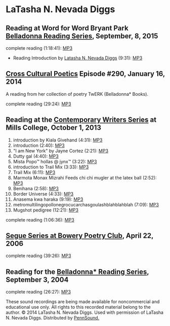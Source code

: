 LaTasha N. Nevada Diggs
=======================

Reading at Word for Word Bryant Park [Belladonna Reading Series](http://writing.upenn.edu/pennsound/x/Belladonna.php), September, 8, 2015
-----------------------------------------------------------------------------------------------------------------------------------------

complete reading (1:18:41): [MP3](https://media.sas.upenn.edu/pennsound/groups/Belladonna/Bryant-Park_9-8-2015/Belladonna-Bryant-Park_Complete-Reading_9-8-2015.mp3)

-   Reading Introduction by [Latasha N. Nevada Diggs](Diggs.php) (9:31): [MP3](https://media.sas.upenn.edu/pennsound/groups/Belladonna/Bryant-Park_9-8-2015/Nevada-Diggs-Latasha_Reading-Introduction-Bryant-Park_9-8-2015.mp3)

[Cross Cultural Poetics](XCP.php#290) Episode \#290, January 16, 2014
---------------------------------------------------------------------

A reading from her collection of poetry <span class="title">TwERK</span> (Belladonna\* Books).

complete reading (29:24): [MP3](http://media.sas.upenn.edu/pennsound/groups/XCP/XCP_290_Diggs_1-16-14.mp3)

Reading at the [Contemporary Writers Series](Mills-CWS.php#Diggs_10-1-13)
at Mills College, October 1, 2013
-------------------------------------------------------------------------

1.  introduction by Kiala Givehand (4:31): [MP3](http://media.sas.upenn.edu/pennsound/authors/Diggs/Diggs-LaTasha-N-Nevada_01_Intro-by-Kiala-Goodhand_CWS-Mills_Oakland_10-1-13.mp3)
2.  introduction (2:40): [MP3](http://media.sas.upenn.edu/pennsound/authors/Diggs/Diggs-LaTasha-N-Nevada_02_intro_CWS-Mills_Oakland_10-1-13.mp3)
3.  "I am New York" by Jayne Cortez (2:21): [MP3](http://media.sas.upenn.edu/pennsound/authors/Diggs/Diggs-LaTasha-N-Nevada_03_I-am-New-York-City-Jayne-Cortez_CWS-Mills_Oakland_10-1-13.mp3)
4.  Dutty gal (4:40): [MP3](http://media.sas.upenn.edu/pennsound/authors/Diggs/Diggs-LaTasha-N-Nevada_04_DUtty-gal_CWS-Mills_Oakland_10-1-13.mp3)
5.  Mista Popo™ hollas @ jynx™ (3:22): [MP3](http://media.sas.upenn.edu/pennsound/authors/Diggs/Diggs-LaTasha-N-Nevada_05_Mista-Popo-hollas-at-jynx_CWS-Mills_Oakland_10-1-13.mp3)
6.  introduction to Trail Mix (3:33): [MP3](http://media.sas.upenn.edu/pennsound/authors/Diggs/Diggs-LaTasha-N-Nevada_06_Into-to-Trail-Mix_CWS-Mills_Oakland_10-1-13.mp3)
7.  Trail Mix (6:11): [MP3](http://media.sas.upenn.edu/pennsound/authors/Diggs/Diggs-LaTasha-N-Nevada_07_Trail-Mix_CWS-Mills_Oakland_10-1-13.mp3)
8.  Marmota Monax Mizrahi Feeds chi chi mugler at the latex ball (2:52): [MP3](http://media.sas.upenn.edu/pennsound/authors/Diggs/Diggs-LaTasha-N-Nevada_08_Marmota-Monax-Mizrahi-Feeds_CWS-Mills_Oakland_10-1-13.mp3)
9.  Benihana (2:58): [MP3](http://media.sas.upenn.edu/pennsound/authors/Diggs/Diggs-LaTasha-N-Nevada_09_Benihana_CWS-Mills_Oakland_10-1-13.mp3)
10. Border Universe (4:33): [MP3](http://media.sas.upenn.edu/pennsound/authors/Diggs/Diggs-LaTasha-N-Nevada_10_Border-Universe_CWS-Mills_Oakland_10-1-13.mp3)
11. Anasema kwa haraka (9:19): [MP3](http://media.sas.upenn.edu/pennsound/authors/Diggs/Diggs-LaTasha-N-Nevada_11_Anasema-kwa-haraka_CWS-Mills_Oakland_10-1-13.mp3)
12. metromultilingopollonegrocucarchasgoulashblahblahblah (7:09): [MP3](http://media.sas.upenn.edu/pennsound/authors/Diggs/Diggs-LaTasha-N-Nevada_12_metromultilingopollonegro_CWS-Mills_Oakland_10-1-13.mp3)
13. Mugshot pedigree (12:21): [MP3](http://media.sas.upenn.edu/pennsound/authors/Diggs/Diggs-LaTasha-N-Nevada_13_Mugshot-pedigree_CWS-Mills_Oakland_10-1-13.mp3)

complete reading (1:06:36): [MP3](http://media.sas.upenn.edu/pennsound/authors/Diggs/Diggs-LaTasha-N-Nevada_Complete-Reading_CWS_Mills-College_Oakland-CA_10-1-13.mp3)

[Segue Series at Bowery Poetry Club](Segue-BPC.php#4-22-06), April 22, 2006
---------------------------------------------------------------------------

complete reading (39:26): [MP3](http://media.sas.upenn.edu/pennsound/authors/Diggs/Diggs-Latasha-N-Nevada_Segue_NY_4-22-06.mp3)

Reading for the [Belladonna\* Reading Series](Belladonna.php#9-3-04), September 3, 2004
---------------------------------------------------------------------------------------

complete reading (26:27): [MP3]()

These sound recordings are being made available for
noncommercial and educational use only. All rights to this recorded material
belong to the author. © 2014 LaTasha N. Nevada Diggs. Used with permission of
LaTasha N. Nevada Diggs. Distributed by [PennSound.](../index.html)
